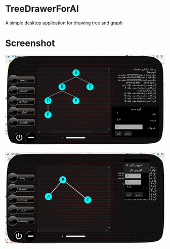 # TreeDrawerForAI
A simple desktop application for drawing tree and graph

# Screenshot
![TreeDrawerForAI](Screenshot.png?raw=true "TreeDrawerForAI")

![TreeDrawerForAI](Screenshot-graph.png?raw=true "TreeDrawerForAI")

